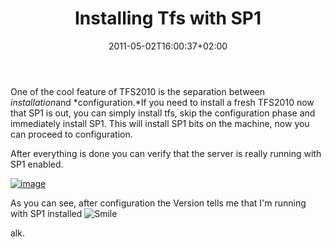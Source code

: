 ﻿---
title: "Installing Tfs with SP1"
description: ""
date: 2011-05-02T16:00:37+02:00
draft: false
tags: [Tfs]
categories: [Team Foundation Server]
---
One of the cool feature of TFS2010 is the separation between *installation*and *configuration.*If you need to install a fresh TFS2010 now that SP1 is out, you can simply install tfs, skip the configuration phase and immediately install SP1. This will install SP1 bits on the machine, now you can proceed to configuration.

After everything is done you can verify that the server is really running with SP1 enabled.

[![image](https://www.codewrecks.com/blog/wp-content/uploads/2011/05/image_thumb.png "image")](https://www.codewrecks.com/blog/wp-content/uploads/2011/05/image.png)

As you can see, after configuration the Version tells me that I'm running with SP1 installed ![Smile](https://www.codewrecks.com/blog/wp-content/uploads/2011/05/wlEmoticon-smile.png)

alk.
